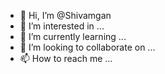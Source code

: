 - 👋 Hi, I’m @Shivamgan
- 👀 I’m interested in ...
- 🌱 I’m currently learning ...
- 💞️ I’m looking to collaborate on ...
- 📫 How to reach me ...

<!---
Shivamgan/Shivamgan is a ✨ special ✨ repository because its `README.md` (this file) appears on your GitHub profile.
You can click the Preview link to take a look at your changes.
--->

